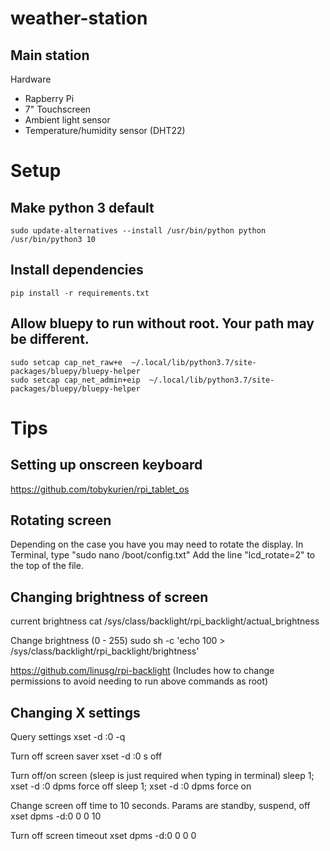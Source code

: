 # weather-station


## Main station

Hardware

- Rapberry Pi
- 7" Touchscreen
- Ambient light sensor
- Temperature/humidity sensor (DHT22)


# Setup

## Make python 3 default
```
sudo update-alternatives --install /usr/bin/python python /usr/bin/python3 10
```

## Install dependencies
```
pip install -r requirements.txt
```

## Allow bluepy to run without root. Your path may be different.
```
sudo setcap cap_net_raw+e  ~/.local/lib/python3.7/site-packages/bluepy/bluepy-helper
sudo setcap cap_net_admin+eip  ~/.local/lib/python3.7/site-packages/bluepy/bluepy-helper
```

# Tips

## Setting up onscreen keyboard
https://github.com/tobykurien/rpi_tablet_os

## Rotating screen
Depending on the case you have you may need to rotate the display.
In Terminal, type "sudo nano /boot/config.txt"
Add the line "lcd_rotate=2" to the top of the file.

## Changing brightness of screen
current brightness
cat /sys/class/backlight/rpi_backlight/actual_brightness

Change brightness (0 - 255)
sudo sh -c 'echo 100 > /sys/class/backlight/rpi_backlight/brightness'

https://github.com/linusg/rpi-backlight
(Includes how to change permissions to avoid needing to run above commands as root)

## Changing X settings
Query settings
xset -d :0 -q

Turn off screen saver
xset -d :0 s off

Turn off/on screen (sleep is just required when typing in terminal)
sleep 1; xset -d :0  dpms force off
sleep 1; xset -d :0  dpms force on

Change screen off time to 10 seconds. Params are standby, suspend, off
xset dpms -d:0 0 0 10

Turn off screen timeout
xset dpms -d:0 0 0 0